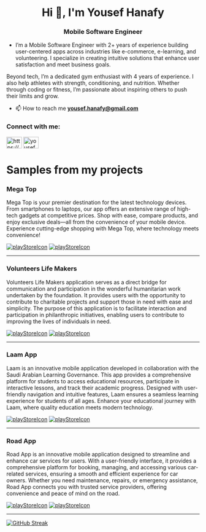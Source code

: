 <h1 align="center">Hi 👋, I'm Yousef Hanafy</h1>
<h3 align="center">Mobile Software Engineer</h3>

- I’m a Mobile Software Engineer with 2+ years of experience building user-centered apps across industries like e-commerce, e-learning, and volunteering. I specialize in creating intuitive solutions that enhance user satisfaction and meet business goals.

Beyond tech, I’m a dedicated gym enthusiast with 4 years of experience. I also help athletes with strength, conditioning, and nutrition. Whether through coding or fitness, I’m passionate about inspiring others to push their limits and grow.
     
- 📫 How to reach me **yousef.hanafy@gmail.com**

<h3 align="left">Connect with me:</h3>
<p align="left">
<a href="https://www.linkedin.com/in/yousef-hanafy-sw-eng/" target="blank"><img align="center" src="https://raw.githubusercontent.com/rahuldkjain/github-profile-readme-generator/master/src/images/icons/Social/linked-in-alt.svg" alt="https://www.linkedin.com/in/yousef-hanafy-b7a1821b3" height="30" width="40" /></a>  
<a href="https://twitter.com/yousef_hanafy4" target="blank"><img align="center" src="https://raw.githubusercontent.com/rahuldkjain/github-profile-readme-generator/master/src/images/icons/Social/twitter.svg" alt="yousef_hanafy4" height="30" width="40" /></a>

# Samples from my projects

### Mega Top 

Mega Top is your premier destination for the latest technology devices. From smartphones to laptops, our app offers an extensive range of high-tech gadgets at competitive prices. Shop with ease, compare products, and enjoy exclusive deals—all from the convenience of your mobile device. Experience cutting-edge shopping with Mega Top, where technology meets convenience!





[![playStoreIcon](https://github.com/YousefHanafy-SW-ENG/YousefHanafy-SW-ENG/assets/74376063/11cb6d44-934c-4865-94c1-601a01a9b135)](https://play.google.com/store/apps/details?id=com.megaTop.mega_top_mobile&pcampaignid=web_share) 
[![playStoreIcon](https://github.com/YousefHanafy-SW-ENG/YousefHanafy-SW-ENG/assets/74376063/1985edea-08f2-4765-b6b8-6d6c9a52d2c5)](https://apps.apple.com/eg/app/megatop/id6714483744)

<hr>

### Volunteers Life Makers

Volunteers Life Makers application serves as a direct bridge for communication and participation in the wonderful humanitarian work undertaken by the foundation. It provides users with the opportunity to contribute to charitable projects and support those in need with ease and simplicity. The purpose of this application is to facilitate interaction and participation in philanthropic initiatives, enabling users to contribute to improving the lives of individuals in need.





[![playStoreIcon](https://github.com/YousefHanafy-SW-ENG/YousefHanafy-SW-ENG/assets/74376063/11cb6d44-934c-4865-94c1-601a01a9b135)](https://play.google.com/store/apps/details?id=com.digifly.lifemakers) 
[![playStoreIcon](https://github.com/YousefHanafy-SW-ENG/YousefHanafy-SW-ENG/assets/74376063/1985edea-08f2-4765-b6b8-6d6c9a52d2c5)](https://apps.apple.com/eg/app/life-makers/id6473867192)

<hr>

### Laam App 

Laam is an innovative mobile application developed in collaboration with the Saudi Arabian Learning Governance. This app provides a comprehensive platform for students to access educational resources, participate in interactive lessons, and track their academic progress. Designed with user-friendly navigation and intuitive features, Laam ensures a seamless learning experience for students of all ages. Enhance your educational journey with Laam, where quality education meets modern technology.




[![playStoreIcon](https://github.com/YousefHanafy-SW-ENG/YousefHanafy-SW-ENG/assets/74376063/11cb6d44-934c-4865-94c1-601a01a9b135)](https://rb.gy/b1255g) 
[![playStoreIcon](https://github.com/YousefHanafy-SW-ENG/YousefHanafy-SW-ENG/assets/74376063/1985edea-08f2-4765-b6b8-6d6c9a52d2c5)](https://rb.gy/b1255g)

<hr>
  
### Road App 

Road App is an innovative mobile application designed to streamline and enhance car services for users. With a user-friendly interface, it provides a comprehensive platform for booking, managing, and accessing various car-related services, ensuring a smooth and efficient experience for car owners. Whether you need maintenance, repairs, or emergency assistance, Road App connects you with trusted service providers, offering convenience and peace of mind on the road.




[![playStoreIcon](https://github.com/YousefHanafy-SW-ENG/YousefHanafy-SW-ENG/assets/74376063/11cb6d44-934c-4865-94c1-601a01a9b135)](https://rb.gy/9p9zfz) 
[![playStoreIcon](https://github.com/YousefHanafy-SW-ENG/YousefHanafy-SW-ENG/assets/74376063/1985edea-08f2-4765-b6b8-6d6c9a52d2c5)](https://rb.gy/9p9zfz)

<hr>

[![GitHub Streak](https://github-readme-streak-stats.herokuapp.com?user=YousefHanafy-SW-ENG&theme=dark)](https://git.io/streak-stats)


